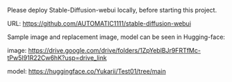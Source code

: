 Please deploy Stable-Diffusion-webui locally, before starting this project.

URL: https://github.com/AUTOMATIC1111/stable-diffusion-webui

Sample image and replacement image, model can be seen in Hugging-face:

image: https://drive.google.com/drive/folders/1ZpYeblBJr9FRTfMc-tPw5I91R22Cw6hK?usp=drive_link

model: https://huggingface.co/Yukarii/Test01/tree/main
